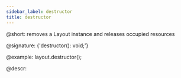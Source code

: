 ```yaml
---
sidebar_label: destructor
title: destructor
---          
```


@short: removes a Layout instance and releases occupied resources

@signature: {'destructor(): void;'}

@example:
layout.destructor();


@descr:



